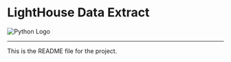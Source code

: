 # LightHouse Data Extract

![Python Logo](https://www.python.org/static/community_logos/python-logo.png "Sample inline image")



----

This is the README file for the project.

